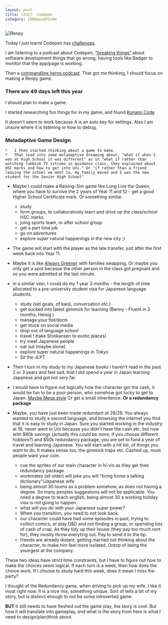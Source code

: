 ```yaml
---
layout: post
title: r2d27  codepen
category: 100daysOfCode
---
```


![Renpy](../images/icon-RenPy.ico)


Today I just learnt Codepen has [challenges](https://codepen.io/challenges/).

I am listening to a podcast about Codepen, ["breaking things"](https://blog.codepen.io/2019/11/06/243-breaking-stuff/) about software development things that go wrong, having tools like Badger to monitor that the app/page is working.

Then a [commandline heros podcast](https://www.redhat.com/en/command-line-heroes/season-2/press-start).
That got me thinking, I should focus on making a Renpy game.
### There are 49 days left this year ###

I should plan to make a game.

I started researching fun things for in my game, and found [Konami Code](https://lemmasoft.renai.us/forums/viewtopic.php?f=8&t=56990&p=519685&hilit=konami+code#p519685)

It doesn't seem to work because A is an auto key for settings. Also I am unsure where it is listening or how to debug.

### Meladaptive Game Design ###
    *   I then started thinking about a game to make.
    *   That lead into some meladaptive dreaming about, "what if when I was at High School it was different" as in "what if rather than watching rubbish TV sitcoms in guidance class, they explained about HSC marks and how to get into Uni." Or "if rather than a friend leaving the school we went to, my family moved and I was the new student for the Senior High School"

* Maybe I could make a Raising-Sim game like Long Live the Queen, where you have to survive the 2 years of Year 11 and 12 - get a good Higher School Certificate mark. Or something similar.
   * study
   * form groups, to collaboratively learn and drive up the class/school HSC marks
   * joing sports team, or after school group
   * get a part time job
   * go on adventures
   * explore super natural happenings in the new city ;) 
* The game will start with the player as the late transfer, just after the first week back into Year 11.
* Maybe it is like [Always Greener](https://en.wikipedia.org/wiki/Always_Greener) with families swapping. Or maybe you only get a spot becasue the other person in the class got pregnant and so you were admitted at the last minute.

* In a similar vein, I could do my 1 year 3 months - the length of time allocated to a pre-university student visa for Japanese language students.
   * study (set goals, of kanji, conversation etc.)
   * get sucked into latest gimmick for learning (Benny - Fluent in 3 months, Heisig )
   * manage your flat/dorm
   * get stuck on social media
   * drop out of language school
   * travel ! (take Shinkansen to exotic places)
   * try meet Japanese people
   * eat out (maybe alone)
   * explore super natural happenings in Tokyo
   * Sit the JLPT
* Then I turn in my study to my Japanese books I haven't read in the past 2 or 3 years and feel sad, that I did spend a year in Japan learning Japanese and got not very far.
* I would have to figure out logically how the character got the cash, it would be fun to be a poor person, who somehow got lucky to get to Japan. [Maybe Mega style](https://megatokyo.com/strip/7) Or get a small inheritence. **Or a redundancy package**
* Maybe, you have just been made redundant at 28/29. You always wanted to study a second language, and browsing the internet you find that it is easy to study in Japan. Sure you started working in the industry at 19, never went to Uni because you didn't have the cash etc. but now with $80k savings (actually this could be more, if you choose different hobbies?) and $50k redundancy package, you are set to fund a year of travel and learning Japanese. You will start with a hit list, of things you want to do. It makes sense too, the gimmick traps etc. Cashed up, most people want your coin.
    * cue the sprites of our main character in hi-vis as they get their redundancy package.
    * workmates (all older) will joke you will "bring home a talking dictionary"/Japanese wife
    * being almost 30 looms as a problem somehow, as does not having a degree. So many peoples suggestions will not be applicable. You need a degree to teach english, being almost 30 a working holiday visa is not going to happen.
    * what will you do with your Japanese super power?
    * When you transition, you need to not look back. 
    * our character could have had some episodes in past, trying to collect comics, or play D&D and not finding a group, or spending lots of cash of crap. As they tidy up their house (they pay too much rent for), they mostly throw everyting out. Pay to send it to the tip.
    * friends are already distant, getting married not thinking about the character, to make him feel more isolated. Ontop of being the youngest at the company.


These two ideas have strict time constraints, but I have to figure out how to make the choices seem logical. If each turn is a week, then how does the choice work. If I choose to study hard this week, does it mean I miss the party?

I thought of the Redundancy game, when driving to pick up my wife. I like it most right now. It is a nice mix, something unique. Sort of tells a bit of my story, but is distinct enough to not be some introverted game.

**BUT** it still needs to have fleshed out the game play, the story is cool. But how it will translate into gameplay, and what is the story from here is what I need to design/plan/think about.